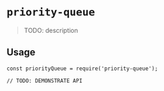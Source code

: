 # `priority-queue`

> TODO: description

## Usage

```
const priorityQueue = require('priority-queue');

// TODO: DEMONSTRATE API
```
